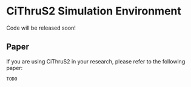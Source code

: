 # CiThruS2 Simulation Environment
Code will be released soon!

## Paper
If you are using CiThruS2 in your research, please refer to the following paper: 

```
TODO
```
